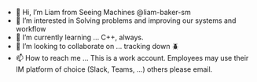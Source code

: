 - 👋 Hi, I’m Liam from Seeing Machines @liam-baker-sm
- 👀 I’m interested in Solving problems and improving our systems and workflow
- 🌱 I’m currently learning ... C++, always.
- 💞️ I’m looking to collaborate on ... tracking down 🪲
- 📫 How to reach me ... This is a work account. Employees may use their IM platform of choice (Slack, Teams, ...) others please email.

<!---
liam-baker-sm/liam-baker-sm is a ✨ special ✨ repository because its `README.md` (this file) appears on your GitHub profile.
You can click the Preview link to take a look at your changes.
--->
